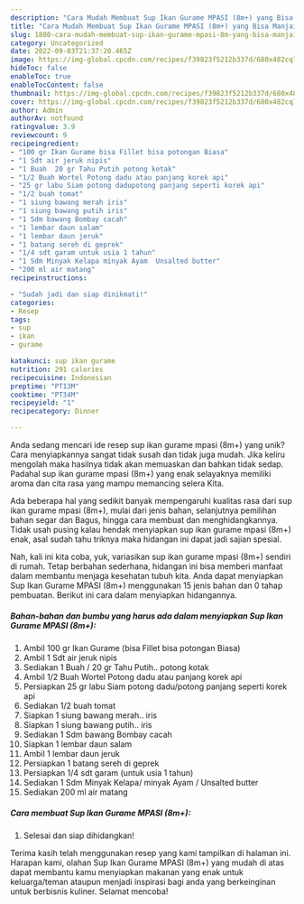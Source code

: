 ```yaml
---
description: "Cara Mudah Membuat Sup Ikan Gurame MPASI (8m+) yang Bisa Manjain Lidah"
title: "Cara Mudah Membuat Sup Ikan Gurame MPASI (8m+) yang Bisa Manjain Lidah"
slug: 1800-cara-mudah-membuat-sup-ikan-gurame-mpasi-8m-yang-bisa-manjain-lidah
category: Uncategorized
date: 2022-09-03T21:37:20.465Z
image: https://img-global.cpcdn.com/recipes/f39823f5212b337d/680x482cq70/sup-ikan-gurame-mpasi-8m-foto-resep-utama.jpg
hideToc: false
enableToc: true
enableTocContent: false
thumbnail: https://img-global.cpcdn.com/recipes/f39823f5212b337d/680x482cq70/sup-ikan-gurame-mpasi-8m-foto-resep-utama.jpg
cover: https://img-global.cpcdn.com/recipes/f39823f5212b337d/680x482cq70/sup-ikan-gurame-mpasi-8m-foto-resep-utama.jpg
author: Admin
authorAv: notfound
ratingvalue: 3.9
reviewcount: 9
recipeingredient:
- "100 gr Ikan Gurame bisa Fillet bisa potongan Biasa"
- "1 Sdt air jeruk nipis"
- "1 Buah  20 gr Tahu Putih potong kotak"
- "1/2 Buah Wortel Potong dadu atau panjang korek api"
- "25 gr labu Siam potong dadupotong panjang seperti korek api"
- "1/2 buah tomat"
- "1 siung bawang merah iris"
- "1 siung bawang putih iris"
- "1 Sdm bawang Bombay cacah"
- "1 lembar daun salam"
- "1 lembar daun jeruk"
- "1 batang sereh di geprek"
- "1/4 sdt garam untuk usia 1 tahun"
- "1 Sdm Minyak Kelapa minyak Ayam  Unsalted butter"
- "200 ml air matang"
recipeinstructions:

- "Sudah jadi dan siap dinikmati!"
categories:
- Resep
tags:
- sup
- ikan
- gurame

katakunci: sup ikan gurame 
nutrition: 291 calories
recipecuisine: Indonesian
preptime: "PT13M"
cooktime: "PT34M"
recipeyield: "1"
recipecategory: Dinner

---
```





Anda sedang mencari ide resep sup ikan gurame mpasi (8m+) yang unik? Cara menyiapkannya sangat tidak susah dan tidak juga mudah. Jika keliru mengolah maka hasilnya tidak akan memuaskan dan bahkan tidak sedap. Padahal sup ikan gurame mpasi (8m+) yang enak selayaknya memiliki aroma dan cita rasa yang mampu memancing selera Kita.





Ada beberapa hal yang sedikit banyak mempengaruhi kualitas rasa dari sup ikan gurame mpasi (8m+), mulai dari jenis bahan, selanjutnya pemilihan bahan segar dan Bagus, hingga cara membuat dan menghidangkannya. Tidak usah pusing kalau hendak menyiapkan sup ikan gurame mpasi (8m+) enak,      asal sudah tahu triknya maka hidangan ini dapat jadi sajian spesial.





















Nah, kali ini kita coba, yuk, variasikan sup ikan gurame mpasi (8m+) sendiri di rumah. Tetap berbahan sederhana, hidangan ini bisa memberi manfaat dalam membantu menjaga kesehatan tubuh kita. Anda dapat menyiapkan Sup Ikan Gurame MPASI (8m+) menggunakan 15 jenis bahan dan 0 tahap pembuatan. Berikut ini cara dalam menyiapkan hidangannya.

<!--inarticleads1-->

##### Bahan-bahan dan bumbu yang harus ada dalam menyiapkan Sup Ikan Gurame MPASI (8m+):

1. Ambil 100 gr Ikan Gurame (bisa Fillet bisa potongan Biasa)
1. Ambil 1 Sdt air jeruk nipis
1. Sediakan 1 Buah / 20 gr Tahu Putih.. potong kotak
1. Ambil 1/2 Buah Wortel Potong dadu atau panjang korek api
1. Persiapkan 25 gr labu Siam potong dadu/potong panjang seperti korek api
1. Sediakan 1/2 buah tomat
1. Siapkan 1 siung bawang merah.. iris
1. Siapkan 1 siung bawang putih.. iris
1. Sediakan 1 Sdm bawang Bombay cacah
1. Siapkan 1 lembar daun salam
1. Ambil 1 lembar daun jeruk
1. Persiapkan 1 batang sereh di geprek
1. Persiapkan 1/4 sdt garam (untuk usia 1 tahun)
1. Sediakan 1 Sdm Minyak Kelapa/ minyak Ayam / Unsalted butter
1. Sediakan 200 ml air matang




<!--inarticleads2-->

##### Cara membuat Sup Ikan Gurame MPASI (8m+):


1. Selesai dan siap dihidangkan!



Terima kasih telah menggunakan resep yang kami tampilkan di halaman ini. Harapan kami, olahan Sup Ikan Gurame MPASI (8m+) yang mudah di atas dapat membantu kamu menyiapkan makanan yang enak untuk keluarga/teman ataupun menjadi inspirasi bagi anda yang berkeinginan untuk berbisnis kuliner. Selamat mencoba!

